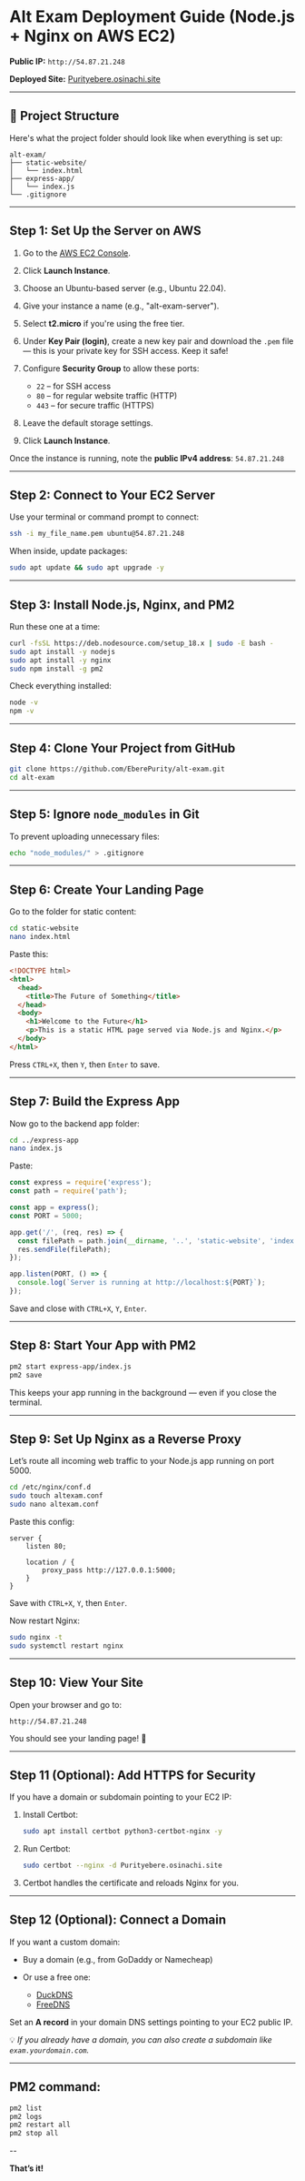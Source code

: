 # Alt Exam Deployment Guide (Node.js + Nginx on AWS EC2)

**Public IP:** `http://54.87.21.248`

**Deployed Site:** [Purityebere.osinachi.site](http://Purityebere.osinachi.site)

---

## 📁 Project Structure

Here's what the project folder should look like when everything is set up:

```
alt-exam/
├── static-website/
│   └── index.html
├── express-app/
│   └── index.js
└── .gitignore
```

---

##  Step 1: Set Up the Server on AWS

1. Go to the [AWS EC2 Console](https://console.aws.amazon.com/ec2).
2. Click **Launch Instance**.
3. Choose an Ubuntu-based server (e.g., Ubuntu 22.04).
4. Give your instance a name (e.g., "alt-exam-server").
5. Select **t2.micro** if you're using the free tier.
6. Under **Key Pair (login)**, create a new key pair and download the `.pem` file — this is your private key for SSH access. Keep it safe!
7. Configure **Security Group** to allow these ports:

   * `22` – for SSH access
   * `80` – for regular website traffic (HTTP)
   * `443` – for secure traffic (HTTPS)
8. Leave the default storage settings.
9. Click **Launch Instance**.

Once the instance is running, note the **public IPv4 address**: `54.87.21.248`

---

##  Step 2: Connect to Your EC2 Server

Use your terminal or command prompt to connect:

```bash
ssh -i my_file_name.pem ubuntu@54.87.21.248
```

When inside, update packages:

```bash
sudo apt update && sudo apt upgrade -y
```

---

##  Step 3: Install Node.js, Nginx, and PM2

Run these one at a time:

```bash
curl -fsSL https://deb.nodesource.com/setup_18.x | sudo -E bash -
sudo apt install -y nodejs
sudo apt install -y nginx
sudo npm install -g pm2
```

Check everything installed:

```bash
node -v
npm -v
```

---

##  Step 4: Clone Your Project from GitHub

```bash
git clone https://github.com/EberePurity/alt-exam.git
cd alt-exam
```

---

##  Step 5: Ignore `node_modules` in Git

To prevent uploading unnecessary files:

```bash
echo "node_modules/" > .gitignore
```

---

##  Step 6: Create Your Landing Page

Go to the folder for static content:

```bash
cd static-website
nano index.html
```

Paste this:

```html
<!DOCTYPE html>
<html>
  <head>
    <title>The Future of Something</title>
  </head>
  <body>
    <h1>Welcome to the Future</h1>
    <p>This is a static HTML page served via Node.js and Nginx.</p>
  </body>
</html>
```

Press `CTRL+X`, then `Y`, then `Enter` to save.

---

##  Step 7: Build the Express App

Now go to the backend app folder:

```bash
cd ../express-app
nano index.js
```

Paste:

```js
const express = require('express');
const path = require('path');

const app = express();
const PORT = 5000;

app.get('/', (req, res) => {
  const filePath = path.join(__dirname, '..', 'static-website', 'index.html');
  res.sendFile(filePath);
});

app.listen(PORT, () => {
  console.log(`Server is running at http://localhost:${PORT}`);
});
```

Save and close with `CTRL+X`, `Y`, `Enter`.

---

##  Step 8: Start Your App with PM2

```bash
pm2 start express-app/index.js
pm2 save
```

This keeps your app running in the background — even if you close the terminal.

---

##  Step 9: Set Up Nginx as a Reverse Proxy

Let’s route all incoming web traffic to your Node.js app running on port 5000.

```bash
cd /etc/nginx/conf.d
sudo touch altexam.conf
sudo nano altexam.conf
```

Paste this config:

```nginx
server {
    listen 80;

    location / {
        proxy_pass http://127.0.0.1:5000;
    }
}
```

Save with `CTRL+X`, `Y`, then `Enter`.

Now restart Nginx:

```bash
sudo nginx -t
sudo systemctl restart nginx
```

---

##  Step 10: View Your Site

Open your browser and go to:

```
http://54.87.21.248
```

You should see your landing page! 🎉

---

## Step 11 (Optional): Add HTTPS for Security

If you have a domain or subdomain pointing to your EC2 IP:

1. Install Certbot:

   ```bash
   sudo apt install certbot python3-certbot-nginx -y
   ```

2. Run Certbot:

   ```bash
   sudo certbot --nginx -d Purityebere.osinachi.site
   ```

3. Certbot handles the certificate and reloads Nginx for you.

---

##  Step 12 (Optional): Connect a Domain

If you want a custom domain:

* Buy a domain (e.g., from GoDaddy or Namecheap)
* Or use a free one:

  * [DuckDNS](https://www.duckdns.org)
  * [FreeDNS](https://freedns.afraid.org)

Set an **A record** in your domain DNS settings pointing to your EC2 public IP.

💡 *If you already have a domain, you can also create a subdomain like `exam.yourdomain.com`.*

---

##  PM2 command:

```bash
pm2 list
pm2 logs
pm2 restart all
pm2 stop all
```

--

**That’s it!**
